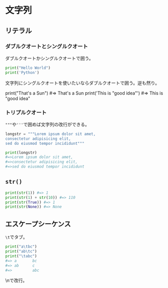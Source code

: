 # 文字列

## リテラル

### ダブルクオートとシングルクオート

ダブルクオートかシングルクオートで囲う。

```python
print("Hello World")
print('Python')
```

文字列にシングルクオートを使いたいならダブルクオートで囲う。逆も然り。

print("That's a Sun")
#=> That's a Sun
print('This is "good idea"')
#=> This is "good idea"

### トリプルクオート

`"""`や`'''`で囲めば文字列の改行ができる。

```python
longstr = """Lorem ipsum dolor sit amet,
consectetur adipisicing elit,
sed do eiusmod tempor incididunt"""

print(longstr)
#=>Lorem ipsum dolor sit amet,
#=>consectetur adipisicing elit,
#=>sed do eiusmod tempor incididunt
```

## `str()`

```python
print(str(1)) #=> 1
print(str(1) + str(10)) #=> 110
print(str(True)) #=> 1
print(str(None)) #=> None
```

## エスケープシーケンス

`\t`でタブ。

```python
print("a\tbc")
print("ab\tc")
print("\tabc")
#=> a       bc
#=> ab      c
#=>         abc
```

\nで改行。

